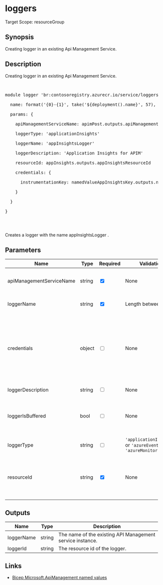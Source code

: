 ﻿# loggers

Target Scope: resourceGroup

## Synopsis
Creating logger in an existing Api Management Service.

## Description
Creating logger in an existing Api Management Service.<br>
<pre><br>
module logger 'br:contosoregistry.azurecr.io/service/loggers.bicep' = {<br>
  name: format('{0}-{1}', take('${deployment().name}', 57), 'logger')<br>
  params: {<br>
    apiManagementServiceName: apimPost.outputs.apiManagementServiceName<br>
    loggerType: 'applicationInsights'<br>
    loggerName: 'appInsightsLogger'<br>
    loggerDescription: 'Application Insights for APIM'<br>
    resourceId: appInsights.outputs.appInsightsResourceId<br>
    credentials: {<br>
      instrumentationKey: namedValueAppInsightsKey.outputs.namedValueValue<br>
    }<br>
  }<br>
}<br>
</pre><br>
<p>Creates a logger with the name appInsightsLogger .</p>

## Parameters
| Name | Type | Required | Validation | Default value | Description |
| -- |  -- | -- | -- | -- | -- |
| apiManagementServiceName | string | <input type="checkbox" checked> | None | <pre></pre> | The name of the existing API Management service instance. |
| loggerName | string | <input type="checkbox" checked> | Length between 1-80 | <pre></pre> | The resource name of the logger. |
| credentials | object | <input type="checkbox"> | None | <pre>{}</pre> | The name and sendRule connection string of the Event Hub for an AzureEventHub logger. Or an Instrumentation key for applicationInsights logger. |
| loggerDescription | string | <input type="checkbox"> | None | <pre>''</pre> |  |
| loggerIsBuffered | bool | <input type="checkbox"> | None | <pre>true</pre> | Whether records are buffered in the logger before publishing. Default is assumed to be true. |
| loggerType | string | <input type="checkbox"> | `'applicationInsights'` or `'azureEventHub'` or `'azureMonitor'` | <pre>'applicationInsights'</pre> | Logger type. You need to define one type. |
| resourceId | string | <input type="checkbox" checked> | None | <pre></pre> | The Azure Resource Id of a log target (either Azure Event Hub resource or Azure Application Insights resource). |

## Outputs
| Name | Type | Description |
| -- |  -- | -- |
| loggerName | string | The name of the existing API Management service instance. |
| loggerId | string | The resource id of the logger. |

## Links
- [Bicep Microsoft.ApiManagement named values](https://learn.microsoft.com/en-us/azure/templates/microsoft.apimanagement/service/loggers?pivots=deployment-language-bicep)
